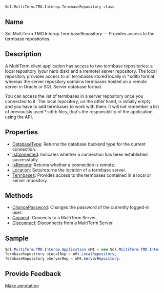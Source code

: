 

# 
    Sdl.MultiTerm.TMO.Interop.TermbaseRepository class



## Name

Sdl.MultiTerm.TMO.Interop.TermbaseRepository —          Provides access to the termbase repositories.



## Description

A MultiTerm client application has access to two termbase repositories: a local repository  (your hard disk) and a (remote) server repository. The local repository provides  access to all termbases stored locally in \*.sdltb format, whereas the server repository contains termbases hosted on a remote server in Oracle or SQL Server database format.

You can access the list of termbases in a server repository once you connected to it. The local repository, on the other hand, is initially empty and you have to add termbases to work with them. It will not remember a list of previoulsly used \*.sdltb files, that's the responsibility of the application using the API.



## Properties

* [DatabaseType](Sdl.MultiTerm.TMO.Interop.TermbaseRepository.DatabaseType.html): Returns the database backend type for the current connection.
* [IsConnected](Sdl.MultiTerm.TMO.Interop.TermbaseRepository.IsConnected.html): Indicates whether a connection has been established successfully.
* [IsRemote](Sdl.MultiTerm.TMO.Interop.TermbaseRepository.IsRemote.html): Returns whether a connection is remote.
* [Location](Sdl.MultiTerm.TMO.Interop.TermbaseRepository.Location.html): Sets/returns the location of a termbase server.
* [Termbases](Sdl.MultiTerm.TMO.Interop.TermbaseRepository.Termbases.html): Provides access to the termbases contained in a local or server repository.




## Methods

* [ChangePassword](Sdl.MultiTerm.TMO.Interop.TermbaseRepository.ChangePassword.html): Changes the password of the currently logged-in user.
* [Connect](Sdl.MultiTerm.TMO.Interop.TermbaseRepository.Connect.html): Connects to a MultiTerm Server.
* [Disconnect](Sdl.MultiTerm.TMO.Interop.TermbaseRepository.Disconnect.html): Disconnects from a  MultiTerm Server.




## Sample


```cs
Sdl.MultiTerm.TMO.Interop.Application oMt = new Sdl.MultiTerm.TMO.Interop.ApplicationClass();
TermbaseRepository oLocalRep = oMt.LocalRepository;	
TermbaseRepository oServerRep = oMt.ServerRepository;
```



## Provide Feedback

[Make annotation](mailto:sdk-feedback@sdl.com&amp;subject=Reference%20for%20Sdl.MultiTerm.TMO.Interop.TermbaseRepository)

